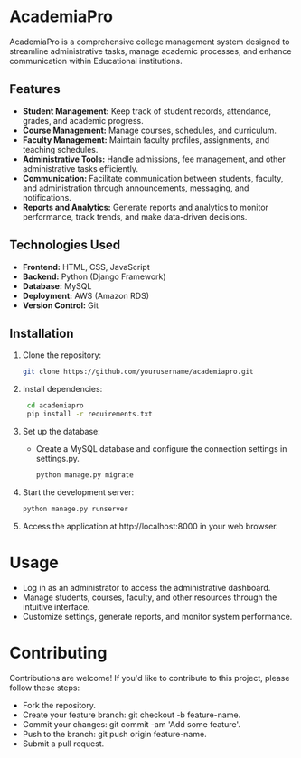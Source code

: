 # AcademiaPro

AcademiaPro is a comprehensive college management system designed to streamline administrative tasks, manage academic processes, and enhance communication within Educational institutions.

## Features

- **Student Management:** Keep track of student records, attendance, grades, and academic progress.
- **Course Management:** Manage courses, schedules, and curriculum.
- **Faculty Management:** Maintain faculty profiles, assignments, and teaching schedules.
- **Administrative Tools:** Handle admissions, fee management, and other administrative tasks efficiently.
- **Communication:** Facilitate communication between students, faculty, and administration through announcements, messaging, and notifications.
- **Reports and Analytics:** Generate reports and analytics to monitor performance, track trends, and make data-driven decisions.

## Technologies Used

- **Frontend:** HTML, CSS, JavaScript
- **Backend:** Python (Django Framework)
- **Database:** MySQL
- **Deployment:** AWS (Amazon RDS)
- **Version Control:** Git

## Installation

1. Clone the repository:

   ```bash
   git clone https://github.com/yourusername/academiapro.git
2. Install dependencies:
    ```bash
     cd academiapro
     pip install -r requirements.txt
3. Set up the database:
   - Create a MySQL database and configure the connection settings in settings.py.
     ```bash
     python manage.py migrate
4. Start the development server:
    ```bash
    python manage.py runserver
5. Access the application at http://localhost:8000 in your web browser.

# Usage
- Log in as an administrator to access the administrative dashboard.
- Manage students, courses, faculty, and other resources through the intuitive interface.
- Customize settings, generate reports, and monitor system performance.
# Contributing
Contributions are welcome! If you'd like to contribute to this project, please follow these steps:
- Fork the repository.
- Create your feature branch: git checkout -b feature-name.
- Commit your changes: git commit -am 'Add some feature'.
- Push to the branch: git push origin feature-name.
- Submit a pull request.
